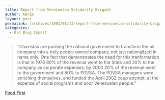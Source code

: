 ```yaml
---
title: Report from Venezuelan Solidarity Brigade
author: Kerim
layout: post
permalink: /archives/2003/01/13/report-from-venezuelan-solidarity-brigade/
categories:
  - Old Blog Import
---
```


>   &#8220;Chavistas are pushing the national government to transform the oil company into a truly people owned company, not just nationalized in name only. One fact that demonstrates the need for this tranformation is that in 1976 80% of the revenue went to the State and 20% to the company as corporate expenses; by 2000 20% of the revenue went to the government and 80% to PDVSA. The PDVSA managers were enriching themselves, and funded the April 2002 coup attempt, at the expense of social programs and poor Venezuelan people.&#8221;


<a href="http://www.foodfirst.org/progs/eshr/intl/venezuela.html" onclick="_gaq.push(['_trackEvent', 'outbound-article', 'http://www.foodfirst.org/progs/eshr/intl/venezuela.html', 'Food First']);" >Food First</a>

